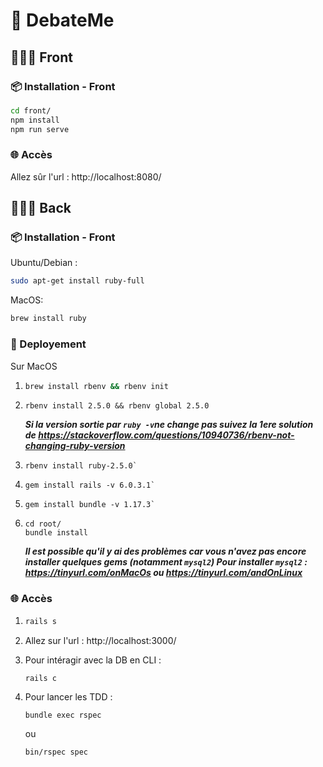 # 🦋 **DebateMe**



## 👨🏼‍🎨 Front

### 📦 Installation - Front

```bash
cd front/
npm install
npm run serve
```

### 🌐 Accès

Allez sûr l'url : http://localhost:8080/



## 👨🏼‍🔧 Back

### 📦 Installation - Front

Ubuntu/Debian : 
```bash
sudo apt-get install ruby-full
```

MacOS: 
```bash
brew install ruby
```


### 🚀 Deployement
Sur MacOS

1. ```bash
   brew install rbenv && rbenv init
   ```

2. ```
   rbenv install 2.5.0 && rbenv global 2.5.0
   ```

   ***Si la version sortie par `ruby -v`ne change pas suivez la 1ere solution de https://stackoverflow.com/questions/10940736/rbenv-not-changing-ruby-version***

3. ```
   rbenv install ruby-2.5.0`
   ```

4. ```
   gem install rails -v 6.0.3.1`
   ```

5. ```
   gem install bundle -v 1.17.3`
   ```

6. ```
   cd root/ 
   bundle install
   ```

   ***Il est possible qu'il y ai des problèmes car vous n'avez pas encore installer quelques gems (notamment `mysql2`) Pour installer `mysql2` : https://tinyurl.com/onMacOs ou https://tinyurl.com/andOnLinux***

   


### 🌐 Accès



1. ```bash
   rails s
   ```

2. Allez sur l'url : http://localhost:3000/

3. Pour intéragir avec la DB en CLI : 

   ```
   rails c
   ```

4. Pour lancer les TDD : 

   ```bash
   bundle exec rspec
   ```

   ou 

   ```
   bin/rspec spec
   ```

